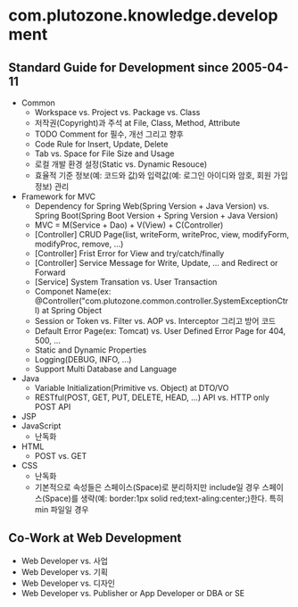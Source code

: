 # com.plutozone.knowledge.development


## Standard Guide for Development since 2005-04-11
- Common
	- Workspace vs. Project vs. Package vs. Class
  	- 저작권(Copyright)과 주석 at File, Class, Method, Attribute
   	- TODO Comment for 필수, 개선 그리고 향후
   	- Code Rule for Insert, Update, Delete
	- Tab vs. Space for File Size and Usage
	- 로컬 개발 환경 설정(Static vs. Dynamic Resouce)
	- 효율적 기준 정보(예: 코드와 값)와 입력값(예: 로그인 아이디와 암호, 회원 가입 정보) 관리
- Framework for MVC
  	- Dependency for Spring Web(Spring Version + Java Version) vs. Spring Boot(Spring Boot Version + Spring Version + Java Version)
  	- MVC = M(Service + Dao) + V(View) + C(Controller)
  	- [Controller] CRUD Page(list, writeForm, writeProc, view, modifyForm, modifyProc, remove, ...)
  	- [Controller] Frist Error for View and try/catch/finally
  	- [Controller] Service Message for Write, Update, ... and Redirect or Forward
  	- [Service] System Transation vs. User Transaction
  	- Componet Name(ex: @Controller("com.plutozone.common.controller.SystemExceptionCtrl) at Spring Object
  	- Session or Token vs. Filter vs. AOP vs. Interceptor 그리고 방어 코드
  	- Default Error Page(ex: Tomcat) vs. User Defined Error Page for 404, 500, ...
  	- Static and Dynamic Properties
  	- Logging(DEBUG, INFO, ...)
  	- Support Multi Database and Language
- Java
	- Variable Initialization(Primitive vs. Object) at DTO/VO
	- RESTful(POST, GET, PUT, DELETE, HEAD, ...) API vs. HTTP only POST API
- JSP
- JavaScript
	- 난독화	
- HTML
	- POST vs. GET
- CSS
  	- 난독화	
	- 기본적으로 속성들은 스페이스(Space)로 분리하지만 include일 경우 스페이스(Space)를 생략(예: border:1px solid red;text-aling:center;)한다. 특히 min 파일일 경우


## Co-Work at Web Development
- Web Developer vs. 사업
- Web Developer vs. 기획
- Web Developer vs. 디자인
- Web Developer vs. Publisher or App Developer or DBA or SE
